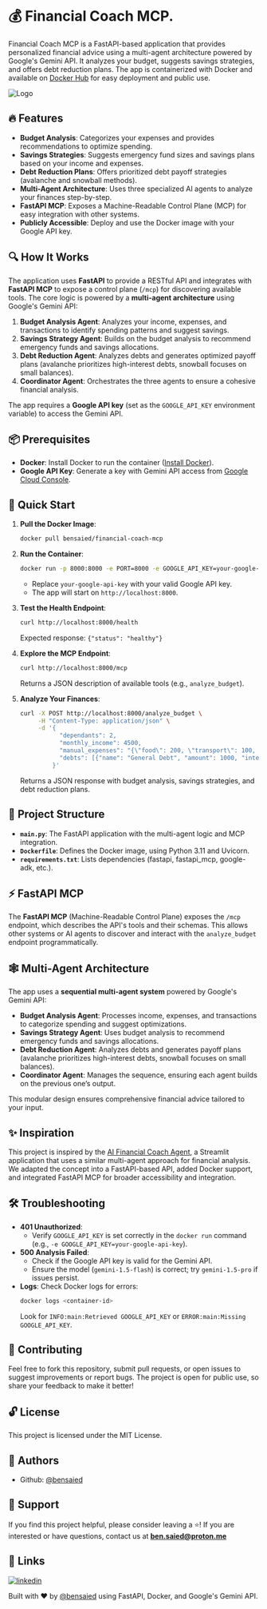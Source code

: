 # 💰 Financial Coach MCP.

Financial Coach MCP is a FastAPI-based application that provides personalized financial advice using a multi-agent architecture powered by Google's Gemini API. It analyzes your budget, suggests savings strategies, and offers debt reduction plans. The app is containerized with Docker and available on [Docker Hub](https://hub.docker.com/r/bensaied/financial-coach-mcp) for easy deployment and public use.

![Logo](https://i.ibb.co/jPqB7fX5/AI-Financial-Coach-Logo.png)

## 🔥 Features

- **Budget Analysis**: Categorizes your expenses and provides recommendations to optimize spending.
- **Savings Strategies**: Suggests emergency fund sizes and savings plans based on your income and expenses.
- **Debt Reduction Plans**: Offers prioritized debt payoff strategies (avalanche and snowball methods).
- **Multi-Agent Architecture**: Uses three specialized AI agents to analyze your finances step-by-step.
- **FastAPI MCP**: Exposes a Machine-Readable Control Plane (MCP) for easy integration with other systems.
- **Publicly Accessible**: Deploy and use the Docker image with your Google API key.

## 🔍 How It Works

The application uses **FastAPI** to provide a RESTful API and integrates with **FastAPI MCP** to expose a control plane (`/mcp`) for discovering available tools. The core logic is powered by a **multi-agent architecture** using Google's Gemini API:

1. **Budget Analysis Agent**: Analyzes your income, expenses, and transactions to identify spending patterns and suggest savings.
2. **Savings Strategy Agent**: Builds on the budget analysis to recommend emergency funds and savings allocations.
3. **Debt Reduction Agent**: Analyzes debts and generates optimized payoff plans (avalanche prioritizes high-interest debts, snowball focuses on small balances).
4. **Coordinator Agent**: Orchestrates the three agents to ensure a cohesive financial analysis.

The app requires a **Google API key** (set as the `GOOGLE_API_KEY` environment variable) to access the Gemini API.

## 📦 Prerequisites

- **Docker**: Install Docker to run the container ([Install Docker](https://docs.docker.com/get-docker/)).
- **Google API Key**: Generate a key with Gemini API access from [Google Cloud Console](https://aistudio.google.com/apikey).

## 🚀 Quick Start

1. **Pull the Docker Image**:

   ```bash
   docker pull bensaied/financial-coach-mcp
   ```

2. **Run the Container**:

   ```bash
   docker run -p 8000:8000 -e PORT=8000 -e GOOGLE_API_KEY=your-google-api-key bensaied/financial-coach-mcp
   ```

   - Replace `your-google-api-key` with your valid Google API key.
   - The app will start on `http://localhost:8000`.

3. **Test the Health Endpoint**:

   ```bash
   curl http://localhost:8000/health
   ```

   Expected response: `{"status": "healthy"}`

4. **Explore the MCP Endpoint**:

   ```bash
   curl http://localhost:8000/mcp
   ```

   Returns a JSON description of available tools (e.g., `analyze_budget`).

5. **Analyze Your Finances**:
   ```bash
   curl -X POST http://localhost:8000/analyze_budget \
        -H "Content-Type: application/json" \
        -d '{
              "dependants": 2,
              "monthly_income": 4500,
              "manual_expenses": "{\"food\": 200, \"transport\": 100, \"education\": 800}",
              "debts": [{"name": "General Debt", "amount": 1000, "interest_rate": 15, "min_payment": 50}]
            }'
   ```
   Returns a JSON response with budget analysis, savings strategies, and debt reduction plans.

## 📁 Project Structure

- **`main.py`**: The FastAPI application with the multi-agent logic and MCP integration.
- **`Dockerfile`**: Defines the Docker image, using Python 3.11 and Uvicorn.
- **`requirements.txt`**: Lists dependencies (fastapi, fastapi_mcp, google-adk, etc.).

## ⚡ FastAPI MCP

The **FastAPI MCP** (Machine-Readable Control Plane) exposes the `/mcp` endpoint, which describes the API's tools and their schemas. This allows other systems or AI agents to discover and interact with the `analyze_budget` endpoint programmatically.

## 🕸️ Multi-Agent Architecture

The app uses a **sequential multi-agent system** powered by Google's Gemini API:

- **Budget Analysis Agent**: Processes income, expenses, and transactions to categorize spending and suggest optimizations.
- **Savings Strategy Agent**: Uses budget analysis to recommend emergency funds and savings allocations.
- **Debt Reduction Agent**: Analyzes debts and generates payoff plans (avalanche prioritizes high-interest debts, snowball focuses on small balances).
- **Coordinator Agent**: Manages the sequence, ensuring each agent builds on the previous one’s output.

This modular design ensures comprehensive financial advice tailored to your input.

## ✨ Inspiration

This project is inspired by the [AI Financial Coach Agent](https://github.com/Shubhamsaboo/awesome-llm-apps/tree/main/advanced_ai_agents/multi_agent_apps/ai_financial_coach_agent), a Streamlit application that uses a similar multi-agent approach for financial analysis. We adapted the concept into a FastAPI-based API, added Docker support, and integrated FastAPI MCP for broader accessibility and integration.

## 🛠️ Troubleshooting

- **401 Unauthorized**:
  - Verify `GOOGLE_API_KEY` is set correctly in the `docker run` command (e.g., `-e GOOGLE_API_KEY=your-google-api-key`).
- **500 Analysis Failed**:
  - Check if the Google API key is valid for the Gemini API.
  - Ensure the model (`gemini-1.5-flash`) is correct; try `gemini-1.5-pro` if issues persist.
- **Logs**: Check Docker logs for errors:
  ```bash
  docker logs <container-id>
  ```
  Look for `INFO:main:Retrieved GOOGLE_API_KEY` or `ERROR:main:Missing GOOGLE_API_KEY`.

## 🤝 Contributing

Feel free to fork this repository, submit pull requests, or open issues to suggest improvements or report bugs. The project is open for public use, so share your feedback to make it better!

## 🔓 License

This project is licensed under the MIT License.

## 📝 Authors

- Github: [@bensaied](https://www.github.com/bensaied)

## 💝 Support

If you find this project helpful, please consider leaving a ⭐️!
If you are interested or have questions, contact us at **ben.saied@proton.me**

## 🔗 Links

[![linkedin](https://img.shields.io/badge/linkedin-0A66C2?style=for-the-badge&logo=linkedin&logoColor=white)](https://www.linkedin.com/in/bensaied/)

Built with ❤️ by [@bensaied](https://www.github.com/bensaied) using FastAPI, Docker, and Google's Gemini API.
